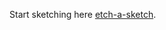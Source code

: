 Start sketching here [etch-a-sketch](https://65bbc3e35fab8b295539a4e1--musical-twilight-5c5c00.netlify.app/).
